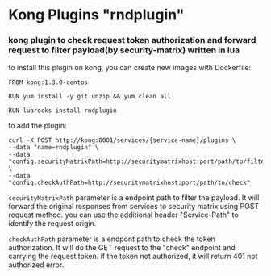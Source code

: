 # Kong Plugins "rndplugin"
### kong plugin to check request token authorization and forward request to filter payload(by security-matrix) written in lua

to install this plugin on kong, you can create new images with Dockerfile:
```
FROM kong:1.3.0-centos

RUN yum install -y git unzip && yum clean all

RUN luarocks install rndplugin
```


 to add the plugin:
```
curl -X POST http://kong:8001/services/{service-name}/plugins \
--data "name=rndplugin" \
--data "config.securityMatrixPath=http://securitymatrixhost:port/path/to/filter" \
--data "config.checkAuthPath=http://securitymatrixhost:port/path/to/check"
```

 `securityMatrixPath` parameter is a endpoint path to filter the payload. It will forward the original responses from services to security matrix using POST request method. you can use the additional header "Service-Path" to identify the request origin.

 `checkAuthPath` parameter is a endpont path to check the token authorization. It will do the GET request to the "check" endpoint and carrying the request token. if the token not authorized, it will return 401 not authorized error.
